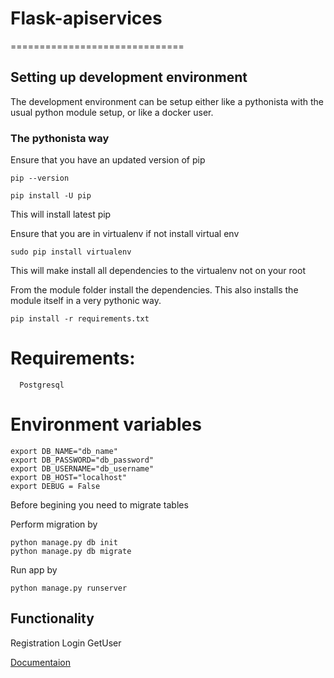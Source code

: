 # Flask-apiservices
==============================

## Setting up development environment

The development environment can be setup either like a pythonista
with the usual python module setup, or like a docker user.

### The pythonista way

Ensure that you have an updated version of pip

```
pip --version
```
```
pip install -U pip
```

This will install latest pip

Ensure that you are in virtualenv
if not install virtual env
```
sudo pip install virtualenv
```
This will make install all dependencies to the virtualenv
not on your root

From the module folder install the dependencies. This also installs
the module itself in a very pythonic way.

```
pip install -r requirements.txt
```

# Requirements:
```
  Postgresql
```

# Environment variables
```
export DB_NAME="db_name"
export DB_PASSWORD="db_password"
export DB_USERNAME="db_username"
export DB_HOST="localhost"
export DEBUG = False
```

Before begining you need to migrate tables

Perform migration by
```
python manage.py db init
python manage.py db migrate

```
Run app by
```
python manage.py runserver
```

## Functionality

 Registration
 Login
 GetUser

 [Documentaion](https://documenter.getpostman.com/view/4141499/SWLk355Z?version=latest)

